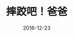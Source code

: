 ---
layout: page
title: 摔跤吧！爸爸
description: >
  印度家挺励志片，热血、感动。
category: 电影
img: assets/img/movie/before2020/摔跤吧-爸爸.webp
star: 5
date: 2016-12-23
---